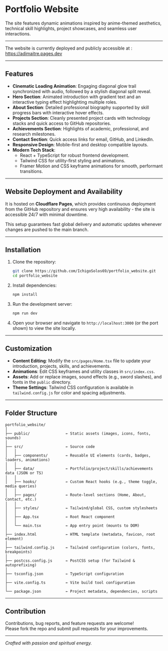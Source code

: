 # Portfolio Website

The site features dynamic animations inspired by anime-themed aesthetics, technical skill highlights, project showcases, and seamless user interactions.

***

The website is currently deployed and publicly accessible at : https://adimaitre.pages.dev

***

## Features

- **Cinematic Loading Animation**: Engaging diagonal glow trail synchronized with audio, followed by a stylish diagonal split reveal.
- **Hero Section**: Animated introduction with gradient text and an interactive typing effect highlighting multiple roles.
- **About Section**: Detailed professional biography supported by skill progress bars with interactive hover effects.
- **Projects Section**: Cleanly presented project cards with technology stacks and quick access to GitHub repositories.
- **Achievements Section**: Highlights of academic, professional, and research milestones.
- **Contact Section**: Quick access links for email, GitHub, and LinkedIn.
- **Responsive Design**: Mobile-first and desktop compatible layouts.
- **Modern Tech Stack**:
  - React + TypeScript for robust frontend development.
  - Tailwind CSS for utility-first styling and animations.
  - Framer Motion and CSS keyframe animations for smooth, performant transitions.

***

## Website Deployment and Availability

It is hosted on **Cloudflare Pages**, which provides continuous deployment from the GitHub repository and ensures very high availability - the site is accessible 24/7 with minimal downtime.

This setup guarantees fast global delivery and automatic updates whenever changes are pushed to the main branch.

***

## Installation

1. Clone the repository:

   ```bash
   git clone https://github.com/IchigoSolos69/portfolio_website.git
   cd portfolio_website
   ```

2. Install dependencies:

   ```bash
   npm install
   ```

3. Run the development server:

   ```bash
   npm run dev
   ```

4. Open your browser and navigate to `http://localhost:3000` (or the port shown) to view the site locally.

***

## Customization

- **Content Editing**: Modify the `src/pages/Home.tsx` file to update your introduction, projects, skills, and achievements.
- **Animations**: Edit CSS keyframes and utility classes in `src/index.css`.
- **Assets**: Add or replace images, sound effects (e.g., sword slashes), and fonts in the `public` directory.
- **Theme Settings**: Tailwind CSS configuration is available in `tailwind.config.js` for color and spacing adjustments.

***

## Folder Structure

```
portfolio_website/
│
├── public/                ← Static assets (images, icons, fonts, sounds)
│
├── src/                   ← Source code
│   │
│   ├── components/        ← Reusable UI elements (cards, badges, loaders, animations)
│   │
│   ├── data/              ← Portfolio/project/skills/achievements data (JSON or TS)
│   │
│   ├── hooks/             ← Custom React hooks (e.g., theme toggle, media queries)
│   │
│   ├── pages/             ← Route-level sections (Home, About, Contact, etc.)
│   │
│   ├── styles/            ← Tailwind/global CSS, custom stylesheets
│   │
│   ├── App.tsx            ← Root React component
│   │
│   └── main.tsx           ← App entry point (mounts to DOM)
│
├── index.html             ← HTML template (metadata, favicon, root element)
│
├── tailwind.config.js     ← Tailwind configuration (colors, fonts, breakpoints)
│
├── postcss.config.js      ← PostCSS setup (for Tailwind & autoprefixing)
│
├── tsconfig.json          ← TypeScript configuration
│
├── vite.config.ts         ← Vite build tool configuration
│
└── package.json           ← Project metadata, dependencies, scripts
```

***

## Contribution

Contributions, bug reports, and feature requests are welcome!  
Please fork the repo and submit pull requests for your improvements.

***

*Crafted with passion and spiritual energy.*
